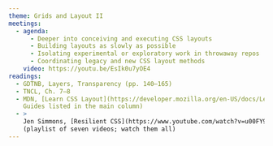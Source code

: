 ```yaml
---
theme: Grids and Layout II
meetings:
  - agenda:
      - Deeper into conceiving and executing CSS layouts
      - Building layouts as slowly as possible
      - Isolating experimental or exploratory work in throwaway repos
      - Coordinating legacy and new CSS layout methods
    video: https://youtu.be/EsIk0u7yOE4
readings:
  - GDTNB, Layers, Transparency (pp. 140–165)
  - TNCL, Ch. 7–8
  - MDN, [Learn CSS Layout](https://developer.mozilla.org/en-US/docs/Learn/CSS/CSS_layout) (all
    Guides listed in the main column)
  - >
    Jen Simmons, [Resilient CSS](https://www.youtube.com/watch?v=u00FY9vADfQ&list=PLbSquHt1VCf1kpv9WRGMCA9_Nn4vCLZ9Y)
    (playlist of seven videos; watch them all)
---
```

